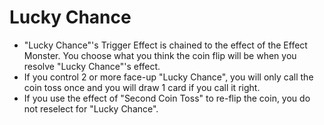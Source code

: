 # Lucky Chance

*   "Lucky Chance"'s Trigger Effect is chained to the effect of the Effect Monster. You choose what you think the coin flip will be when you resolve "Lucky Chance"'s effect.
*   If you control 2 or more face-up "Lucky Chance", you will only call the coin toss once and you will draw 1 card if you call it right.
*   If you use the effect of "Second Coin Toss" to re-flip the coin, you do not reselect for "Lucky Chance".
